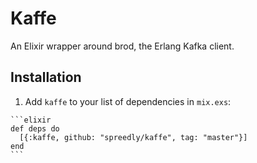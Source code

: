 # Kaffe

An Elixir wrapper around brod, the Erlang Kafka client.

## Installation

  1. Add `kaffe` to your list of dependencies in `mix.exs`:

    ```elixir
    def deps do
      [{:kaffe, github: "spreedly/kaffe", tag: "master"}]
    end
    ```

